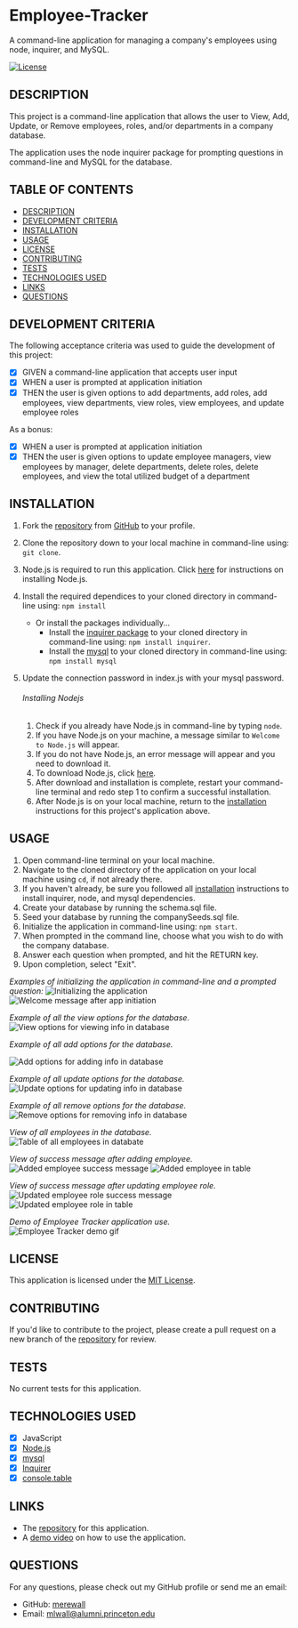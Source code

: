 # Employee-Tracker
A command-line application for managing a company's employees using node, inquirer, and MySQL.

[![License](https://img.shields.io/badge/License-MIT-yellow.svg)](https://opensource.org/licenses/MIT)
  
## DESCRIPTION

This project is a command-line application that allows the user to View, Add, Update, or Remove employees, roles, and/or departments in a company database.

The application uses the node inquirer package for prompting questions in command-line and MySQL for the database.

## TABLE OF CONTENTS

- [DESCRIPTION](#description)
- [DEVELOPMENT CRITERIA](#development-criteria)
- [INSTALLATION](#installation)
- [USAGE](#usage)
- [LICENSE](#license)
- [CONTRIBUTING](#contributing)
- [TESTS](#tests)
- [TECHNOLOGIES USED](#technologies-used)
- [LINKS](#links)
- [QUESTIONS](#questions)

## DEVELOPMENT CRITERIA

The following acceptance criteria was used to guide the development of this project:
 
- [x] GIVEN a command-line application that accepts user input
- [x] WHEN a user is prompted  at application initiation
- [x] THEN the user is given options to add departments, add roles, add employees, view departments, view roles, view employees, and update employee roles

As a bonus:
- [x] WHEN a user is prompted at application initiation
- [x] THEN the user is given options to update employee managers, view employees by manager, delete departments, delete roles, delete employees, and view the total utilized budget of a department

## INSTALLATION

1. Fork the [repository](https://github.com/merewall/Team-Profile-Generator) from [GitHub](https://github.com/) to your profile.
2. Clone the repository down to your local machine in command-line using: `git clone`.
3. Node.js is required to run this application. Click [here](#installing-nodejs) for instructions on installing Node.js.
4. Install the required dependices to your cloned directory in command-line using: `npm install`
    * Or install the packages individually...
        * Install the [inquirer package](https://www.npmjs.com/package/inquirer) to your cloned directory in command-line using: `npm install inquirer`.
        * Install the [mysql](https://www.npmjs.com/package/mysql) to your cloned directory in command-line using: `npm install mysql`
5. Update the connection password in index.js with your mysql password.
    
    ###### Installing Nodejs

    1. Check if you already have Node.js in command-line by typing `node`.
    2. If you have Node.js on  your machine, a message similar to `Welcome to Node.js` will appear.
    3. If you do not have Node.js, an error message will appear and you need to download it.
    4. To download Node.js, click [here](https://nodejs.org/en/download/).
    5. After download and installation is complete, restart your command-line terminal and redo step 1 to confirm a successful installation.
    6. After Node.js is on your local machine, return to the [installation](#installation) instructions for this project's application above.

## USAGE

1. Open command-line terminal on your local machine.
2. Navigate to the cloned directory of the application on your local machine using `cd`, if not already there.
3. If you haven't already, be sure you followed all [installation](#installation) instructions to install inquirer, node, and mysql dependencies.
4. Create your database by running the schema.sql file.
5. Seed your database by running the companySeeds.sql file.
6. Initialize the application in command-line using: `npm start`.
7. When prompted in the command line, choose what you wish to do with the company database.
8. Answer each question when prompted, and hit the RETURN key.
9. Upon completion, select "Exit".

_Examples of initializing the application in command-line and a prompted question:_
![Initializing the application](https://github.com/merewall/Employee-Tracker/blob/main/assets/app-initiation.PNG)
![Welcome message after app initiation](https://github.com/merewall/Employee-Tracker/blob/main/assets/welcome-message.PNG)

_Example of all the view options for the database._
![View options for viewing info in database](https://github.com/merewall/Employee-Tracker/blob/main/assets/view-options.PNG)

_Example of all add options for the database._

![Add options for adding info in database](https://github.com/merewall/Employee-Tracker/blob/main/assets/add-options.PNG)

_Example of all update options for the database._  
![Update options for updating info in database](https://github.com/merewall/Employee-Tracker/blob/main/assets/update-options.PNG)

_Example of all remove options for the database._  
![Remove options for removing info in database](https://github.com/merewall/Employee-Tracker/blob/main/assets/remove-options.PNG)

_View of all employees in the database._  
![Table of all employees in databate](https://github.com/merewall/Employee-Tracker/blob/main/assets/view-all.PNG)

_View of success message after adding employee._  
![Added employee success message](https://github.com/merewall/Employee-Tracker/blob/main/assets/add-emp-success.PNG)
![Added employee in table](https://github.com/merewall/Employee-Tracker/blob/main/assets/added-emp.PNG)

_View of success message after updating employee role._  
![Updated employee role success message](https://github.com/merewall/Employee-Tracker/blob/main/assets/update-emp-success.PNG)
![Updated employee role in table](https://github.com/merewall/Employee-Tracker/blob/main/assets/updatd-emp.PNG)

_Demo of Employee Tracker application use._  
![Employee Tracker demo gif](https://github.com/merewall/Employee-Tracker/blob/main/assets/employee-tracker-demo.gif)

## LICENSE

This application is licensed under the [MIT License](https://opensource.org/licenses/MIT).
## CONTRIBUTING

If you'd like to contribute to the project, please create a pull request on a new branch of the [repository](https://github.com/merewall/Employee-Tracker) for review.

## TESTS

No current tests for this application.
## TECHNOLOGIES USED

- [X] JavaScript
- [X] [Node.js](https://nodejs.org/en/)
- [X] [mysql](https://www.npmjs.com/package/mysql)
- [X] [Inquirer](https://www.npmjs.com/package/inquirer)
- [X] [console.table](https://www.npmjs.com/package/console.table)

## LINKS

* The [repository](https://github.com/merewall/Employee-Tracker) for this application.
* A [demo video]() on how to use the application.

## QUESTIONS

For any questions, please check out my GitHub profile or send me an email:
* GitHub: [merewall](https://github.com/merewall)
* Email: mlwall@alumni.princeton.edu

